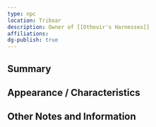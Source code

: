 ```yaml
---
type: npc
location: Triboar
description: Owner of [[Othovir's Harnesses]]
affiliations: 
dg-publish: true
---
```

## Summary


## Appearance / Characteristics


## Other Notes and Information